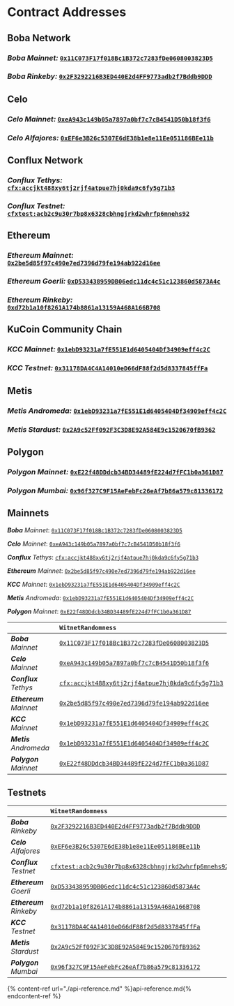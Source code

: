 # Contract Addresses

## Boba Network
### *Boba Mainnet:* [`0x11C073F17f018Bc1B372c7283fDe0608003823D5`](https://blockexplorer.boba.network/address/0x11C073F17f018Bc1B372c7283fDe0608003823D5)
### *Boba Rinkeby:* [`0x2F3292216B3ED440E2d4FF9773adb2f7Bddb9DDD`](https://blockexplorer.rinkeby.boba.network/address/0x2F3292216B3ED440E2d4FF9773adb2f7Bddb9DDD)

## Celo
### *Celo Mainnet:* [`0xeA943c149b05a7897a0bf7c7cB4541D50b18f3f6`](https://explorer.celo.org/address/0xeA943c149b05a7897a0bf7c7cB4541D50b18f3f6)
### *Celo Alfajores:* [`0xEF6e3B26c5307E6dE38b1e8e11Ee051186BEe11b`](https://alfajores-blockscout.celo-testnet.org/address/0xEF6e3B26c5307E6dE38b1e8e11Ee051186BEe11b)

## Conflux Network
### *Conflux Tethys:* [`cfx:accjkt488xy6tj2rjf4atpue7hj0kda9c6fy5g71b3`](https://confluxscan.io/address/cfx:accjkt488xy6tj2rjf4atpue7hj0kda9c6fy5g71b3)
### *Conflux Testnet:* [`cfxtest:acb2c9u30r7bp8x6328cbhngjrkd2whrfp6mnehs92`](https://testnet.confluxscan.io/address/cfxtest:acb2c9u30r7bp8x6328cbhngjrkd2whrfp6mnehs92)

## Ethereum 
### *Ethereum Mainnet:* [`0x2be5d85f97c490e7ed7396d79fe194ab922d16ee`](https://etherscan.io/address/0x2be5d85f97c490e7ed7396d79fe194ab922d16ee)
### *Ethereum Goerli:* [`0xD533438959DB06edc11dc4c51c123860d5873A4c`](https://goerli.etherscan.io/address/0xD533438959DB06edc11dc4c51c123860d5873A4c) 
### *Ethereum Rinkeby:* [`0xd72b1a10f8261A174b8861a13159A468A166B708`](https://rinkeby.etherscan.io/address/0xd72b1a10f8261A174b8861a13159A468A166B708)

## KuCoin Community Chain
### *KCC Mainnet:* [`0x1ebD93231a7fE551E1d6405404Df34909eff4c2C`](https://scan.kcc.io/address/0x1ebD93231a7fE551E1d6405404Df34909eff4c2C)
### *KCC Testnet:* [`0x31178DA4C4A14010eD66dF88f2d5d8337845ffFa`](https://scan-testnet.kcc.network/address/0x31178DA4C4A14010eD66dF88f2d5d8337845ffFa)

## Metis
### *Metis Andromeda:* [`0x1ebD93231a7fE551E1d6405404Df34909eff4c2C`](https://andromeda-explorer.metis.io/address/0x1ebD93231a7fE551E1d6405404Df34909eff4c2C)
### *Metis Stardust:* [`0x2A9c52Ff092F3C3D8E92A584E9c1520670fB9362`](https://stardust-explorer.metis.io/address/0x2A9c52Ff092F3C3D8E92A584E9c1520670fB9362)

## Polygon
### *Polygon Mainnet:* [`0xE22f48DDdcb34BD34489fE224d7fFC1b0a361D87`](https://polygonscan.com/address/0xE22f48DDdcb34BD34489fE224d7fFC1b0a361D87)
### *Polygon Mumbai:* [`0x96f327C9F15AeFebFc26eAf7b86a579c81336172`](https://mumbai.polygonscan.com/address/0x96f327C9F15AeFebFc26eAf7b86a579c81336172)

## Mainnets

***Boba** Mainnet*: [`0x11C073F17f018Bc1B372c7283fDe0608003823D5`](https://blockexplorer.boba.network/address/0x11C073F17f018Bc1B372c7283fDe0608003823D5)

***Celo** Mainnet*: [`0xeA943c149b05a7897a0bf7c7cB4541D50b18f3f6`](https://explorer.celo.org/address/0xeA943c149b05a7897a0bf7c7cB4541D50b18f3f6)

***Conflux** Tethys*: [`cfx:accjkt488xy6tj2rjf4atpue7hj0kda9c6fy5g71b3`](https://confluxscan.io/address/cfx:accjkt488xy6tj2rjf4atpue7hj0kda9c6fy5g71b3)

***Ethereum** Mainnet*: [`0x2be5d85f97c490e7ed7396d79fe194ab922d16ee`](https://etherscan.io/address/0x2be5d85f97c490e7ed7396d79fe194ab922d16ee)

***KCC** Mainnet*: [`0x1ebD93231a7fE551E1d6405404Df34909eff4c2C`](https://scan.kcc.io/address/0x1ebD93231a7fE551E1d6405404Df34909eff4c2C)

***Metis** Andromeda*: [`0x1ebD93231a7fE551E1d6405404Df34909eff4c2C`](https://andromeda-explorer.metis.io/address/0x1ebD93231a7fE551E1d6405404Df34909eff4c2C)

***Polygon** Mainnet*: [`0xE22f48DDdcb34BD34489fE224d7fFC1b0a361D87`](https://polygonscan.com/address/0xE22f48DDdcb34BD34489fE224d7fFC1b0a361D87)


| | `WitnetRandomness`
| :- | :-
| ***Boba** Mainnet* | [`0x11C073F17f018Bc1B372c7283fDe0608003823D5`](https://blockexplorer.boba.network/address/0x11C073F17f018Bc1B372c7283fDe0608003823D5)
| ***Celo** Mainnet* | [`0xeA943c149b05a7897a0bf7c7cB4541D50b18f3f6`](https://explorer.celo.org/address/0xeA943c149b05a7897a0bf7c7cB4541D50b18f3f6)
| ***Conflux** Tethys* | [`cfx:accjkt488xy6tj2rjf4atpue7hj0kda9c6fy5g71b3`](https://confluxscan.io/address/cfx:accjkt488xy6tj2rjf4atpue7hj0kda9c6fy5g71b3)
| ***Ethereum** Mainnet* | [`0x2be5d85f97c490e7ed7396d79fe194ab922d16ee`](https://etherscan.io/address/0x2be5d85f97c490e7ed7396d79fe194ab922d16ee)
| ***KCC** Mainnet* | [`0x1ebD93231a7fE551E1d6405404Df34909eff4c2C`](https://scan.kcc.io/address/0x1ebD93231a7fE551E1d6405404Df34909eff4c2C)
| ***Metis** Andromeda* | [`0x1ebD93231a7fE551E1d6405404Df34909eff4c2C`](https://andromeda-explorer.metis.io/address/0x1ebD93231a7fE551E1d6405404Df34909eff4c2C)
| ***Polygon** Mainnet* | [`0xE22f48DDdcb34BD34489fE224d7fFC1b0a361D87`](https://polygonscan.com/address/0xE22f48DDdcb34BD34489fE224d7fFC1b0a361D87)

## Testnets

| | `WitnetRandomness`
| :- | :-
| ***Boba** Rinkeby* | [`0x2F3292216B3ED440E2d4FF9773adb2f7Bddb9DDD`](https://blockexplorer.rinkeby.boba.network/address/0x2F3292216B3ED440E2d4FF9773adb2f7Bddb9DDD) 
| ***Celo** Alfajores* | [`0xEF6e3B26c5307E6dE38b1e8e11Ee051186BEe11b`](https://alfajores-blockscout.celo-testnet.org/address/0xEF6e3B26c5307E6dE38b1e8e11Ee051186BEe11b)
| ***Conflux** Testnet* | [`cfxtest:acb2c9u30r7bp8x6328cbhngjrkd2whrfp6mnehs92`](https://testnet.confluxscan.io/address/cfxtest:acb2c9u30r7bp8x6328cbhngjrkd2whrfp6mnehs92)
| ***Ethereum** Goerli* | [`0xD533438959DB06edc11dc4c51c123860d5873A4c`](https://goerli.etherscan.io/address/0xD533438959DB06edc11dc4c51c123860d5873A4c) 
| ***Ethereum** Rinkeby* | [`0xd72b1a10f8261A174b8861a13159A468A166B708`](https://rinkeby.etherscan.io/address/0xd72b1a10f8261A174b8861a13159A468A166B708)
| ***KCC** Testnet* | [`0x31178DA4C4A14010eD66dF88f2d5d8337845ffFa`](https://scan-testnet.kcc.network/address/0x31178DA4C4A14010eD66dF88f2d5d8337845ffFa)
| ***Metis** Stardust* | [`0x2A9c52Ff092F3C3D8E92A584E9c1520670fB9362`](https://stardust-explorer.metis.io/address/0x2A9c52Ff092F3C3D8E92A584E9c1520670fB9362)
| ***Polygon** Mumbai* | [`0x96f327C9F15AeFebFc26eAf7b86a579c81336172`](https://mumbai.polygonscan.com/address/0x96f327C9F15AeFebFc26eAf7b86a579c81336172)

{% content-ref url="./api-reference.md" %}api-reference.md{% endcontent-ref %}
